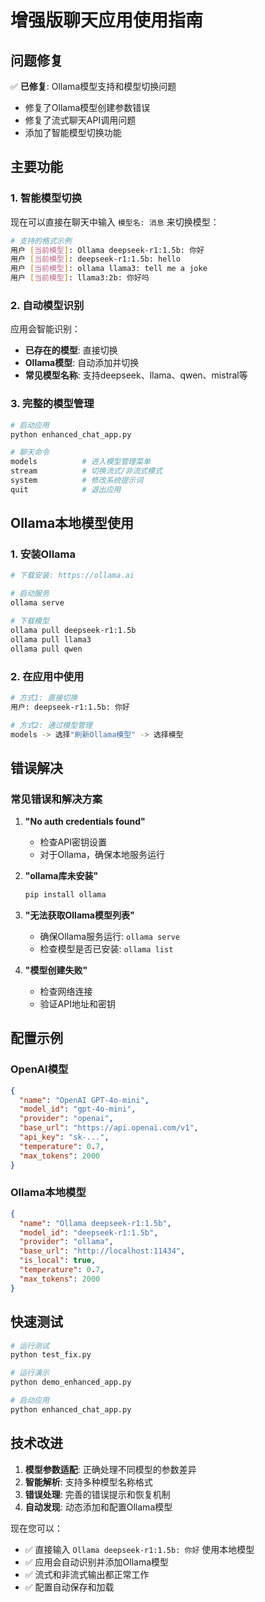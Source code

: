 # 增强版聊天应用使用指南

## 问题修复

✅ **已修复**: Ollama模型支持和模型切换问题

- 修复了Ollama模型创建参数错误
- 修复了流式聊天API调用问题
- 添加了智能模型切换功能

## 主要功能

### 1. 智能模型切换

现在可以直接在聊天中输入 `模型名: 消息` 来切换模型：

```bash
# 支持的格式示例
用户 [当前模型]: Ollama deepseek-r1:1.5b: 你好
用户 [当前模型]: deepseek-r1:1.5b: hello
用户 [当前模型]: ollama llama3: tell me a joke
用户 [当前模型]: llama3:2b: 你好吗
```

### 2. 自动模型识别

应用会智能识别：
- **已存在的模型**: 直接切换
- **Ollama模型**: 自动添加并切换
- **常见模型名称**: 支持deepseek、llama、qwen、mistral等

### 3. 完整的模型管理

```bash
# 启动应用
python enhanced_chat_app.py

# 聊天命令
models          # 进入模型管理菜单
stream          # 切换流式/非流式模式
system          # 修改系统提示词
quit            # 退出应用
```

## Ollama本地模型使用

### 1. 安装Ollama
```bash
# 下载安装: https://ollama.ai

# 启动服务
ollama serve

# 下载模型
ollama pull deepseek-r1:1.5b
ollama pull llama3
ollama pull qwen
```

### 2. 在应用中使用
```bash
# 方式1: 直接切换
用户: deepseek-r1:1.5b: 你好

# 方式2: 通过模型管理
models -> 选择"刷新Ollama模型" -> 选择模型
```

## 错误解决

### 常见错误和解决方案

1. **"No auth credentials found"**
   - 检查API密钥设置
   - 对于Ollama，确保本地服务运行

2. **"ollama库未安装"**
   ```bash
   pip install ollama
   ```

3. **"无法获取Ollama模型列表"**
   - 确保Ollama服务运行: `ollama serve`
   - 检查模型是否已安装: `ollama list`

4. **"模型创建失败"**
   - 检查网络连接
   - 验证API地址和密钥

## 配置示例

### OpenAI模型
```json
{
  "name": "OpenAI GPT-4o-mini",
  "model_id": "gpt-4o-mini",
  "provider": "openai",
  "base_url": "https://api.openai.com/v1",
  "api_key": "sk-...",
  "temperature": 0.7,
  "max_tokens": 2000
}
```

### Ollama本地模型
```json
{
  "name": "Ollama deepseek-r1:1.5b",
  "model_id": "deepseek-r1:1.5b",
  "provider": "ollama",
  "base_url": "http://localhost:11434",
  "is_local": true,
  "temperature": 0.7,
  "max_tokens": 2000
}
```

## 快速测试

```bash
# 运行测试
python test_fix.py

# 运行演示
python demo_enhanced_app.py

# 启动应用
python enhanced_chat_app.py
```

## 技术改进

1. **模型参数适配**: 正确处理不同模型的参数差异
2. **智能解析**: 支持多种模型名称格式
3. **错误处理**: 完善的错误提示和恢复机制
4. **自动发现**: 动态添加和配置Ollama模型

现在您可以：
- ✅ 直接输入 `Ollama deepseek-r1:1.5b: 你好` 使用本地模型
- ✅ 应用会自动识别并添加Ollama模型
- ✅ 流式和非流式输出都正常工作
- ✅ 配置自动保存和加载